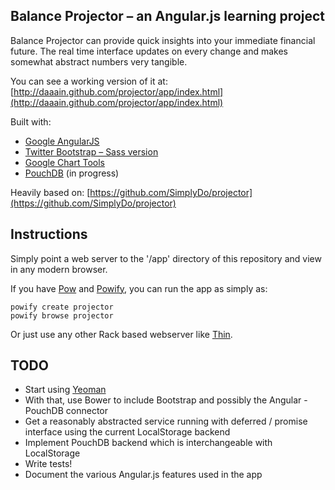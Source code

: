 ## Balance Projector – an Angular.js learning project

Balance Projector can provide quick insights into your immediate financial future. The real time interface updates on every change and makes somewhat abstract numbers very tangible.

You can see a working version of it at: [http://daaain.github.com/projector/app/index.html](http://daaain.github.com/projector/app/index.html)

Built with:

* [Google AngularJS](http://angularjs.org/)
* [Twitter Bootstrap – Sass version](https://github.com/thomas-mcdonald/bootstrap-sass)
* [Google Chart Tools](https://developers.google.com/chart/)
* [PouchDB](http://pouchdb.com/) (in progress) 

Heavily based on: [https://github.com/SimplyDo/projector](https://github.com/SimplyDo/projector)

## Instructions

Simply point a web server to the '/app' directory of this repository and view in any modern browser.

If you have [Pow](http://pow.cx/) and [Powify](https://github.com/sethvargo/powify), you can run the app as simply as:

	powify create projector
	powify browse projector

Or just use any other Rack based webserver like [Thin](http://code.macournoyer.com/thin/).

## TODO

* Start using [Yeoman](http://yeoman.io/)
* With that, use Bower to include Bootstrap and possibly the Angular - PouchDB connector
* Get a reasonably abstracted service running with deferred / promise interface using the current LocalStorage backend
* Implement PouchDB backend which is interchangeable with LocalStorage
* Write tests!
* Document the various Angular.js features used in the app